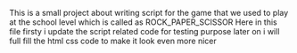 This is a small project about writing script for the game that we used to play at the school level which is called as ROCK_PAPER_SCISSOR 
Here in this file firsty i update the script related code for testing purpose later on i will full fill the html css code to make it look even more nicer 

